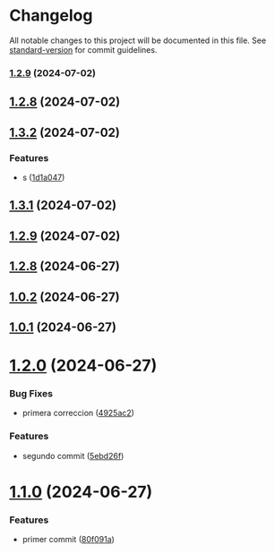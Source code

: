 # Changelog

All notable changes to this project will be documented in this file. See [standard-version](https://github.com/conventional-changelog/standard-version) for commit guidelines.

### [1.2.9](https://github.com/mmiglesias/Practica/compare/v1.3.2...v1.2.9) (2024-07-02)

## [1.2.8](https://github.com/mmiglesias/Practica/compare/v1.3.2...v1.2.8) (2024-07-02)



## [1.3.2](https://github.com/mmiglesias/Practica/compare/v1.3.1...v1.3.2) (2024-07-02)


### Features

* s ([1d1a047](https://github.com/mmiglesias/Practica/commit/1d1a04735ea84b756485f9cda2aec9a0e7e56233))



## [1.3.1](https://github.com/mmiglesias/Practica/compare/v1.3.0...v1.3.1) (2024-07-02)



## [1.2.9](https://github.com/mmiglesias/Practica/compare/v1.2.8...v1.2.9) (2024-07-02)



## [1.2.8](https://github.com/mmiglesias/Practica/compare/v1.0.2...v1.2.8) (2024-06-27)



## [1.0.2](https://github.com/mmiglesias/Practica/compare/v1.0.1...v1.0.2) (2024-06-27)



## [1.0.1](https://github.com/mmiglesias/Practica/compare/v1.2.0...v1.0.1) (2024-06-27)



# [1.2.0](https://github.com/mmiglesias/Practica/compare/v1.1.0...v1.2.0) (2024-06-27)


### Bug Fixes

* primera correccion ([4925ac2](https://github.com/mmiglesias/Practica/commit/4925ac277dd43be91cb4fdfad89cfba0524a3ba8))


### Features

* segundo commit ([5ebd26f](https://github.com/mmiglesias/Practica/commit/5ebd26fae44bc7974de429f973f8b4eafc4e8df5))



# [1.1.0](https://github.com/mmiglesias/Practica/compare/80f091a8c083135b4a2a1bc888f262d480285991...v1.1.0) (2024-06-27)


### Features

* primer commit ([80f091a](https://github.com/mmiglesias/Practica/commit/80f091a8c083135b4a2a1bc888f262d480285991))

